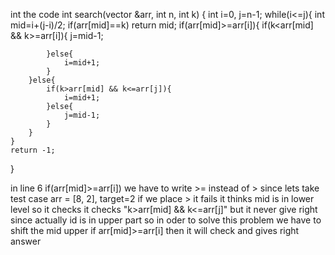 int the code int search(vector<int> &arr, int n, int k) {
    int i=0, j=n-1;
    while(i<=j){
        int mid=i+(j-i)/2;
        if(arr[mid]==k) return mid;
        if(arr[mid]>=arr[i]){
            if(k<arr[mid] && k>=arr[i]){
                j=mid-1;
                
            }else{
                i=mid+1;
            }
        }else{
            if(k>arr[mid] && k<=arr[j]){
                i=mid+1;
            }else{
                j=mid-1;
            }
        }
    }
    return -1;
}

in line 6         if(arr[mid]>=arr[i])
we have to write >= instead of > since lets take test case arr = [8, 2], target=2
if we place > it fails
it thinks mid is in lower level so it checks it checks "k>arr[mid] && k<=arr[j]" but it never give right
since actually id is in upper part
so in oder to solve this problem we have to shift the mid upper if arr[mid]>=arr[i] then it will check and gives right answer

